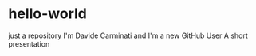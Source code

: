 # hello-world
just a repository
I'm Davide Carminati and I'm a new GitHub User
A short presentation
